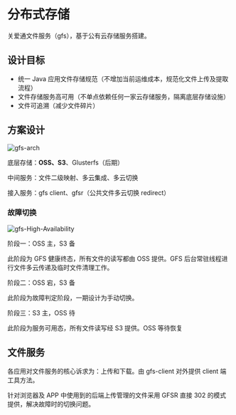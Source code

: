# 分布式存储

关爱通文件服务（gfs），基于公有云存储服务搭建。

## 设计目标

- 统一 Java 应用文件存储规范（不增加当前运维成本，规范化文件上传及提取流程）
- 文件存储服务高可用（不单点依赖任何一家云存储服务，隔离底层存储设施）
- 文件可追溯（减少文件碎片）

## 方案设计

![gfs-arch](../../assets/images/java/gfs/gfs-ARCH.png)

底层存储：**OSS、S3**、Glusterfs（后期）

中间服务：文件二级映射、多云集成、多云切换

接入服务：gfs client、gfsr（公共文件多云切换 redirect）

### 故障切换

![gfs-High-Availability](../../assets/images/java/gfs/gfs-High-Availability.png)

阶段一：OSS 主，S3 备

此阶段为 GFS 健康终态，所有文件的读写都由 OSS 提供。GFS 后台常驻线程进行文件多云传递及临时文件清理工作。

阶段二：OSS 宕，S3 备

此阶段为故障判定阶段，一期设计为手动切换。

阶段三：S3 主，OSS 待

此阶段为服务可用态，所有文件读写经 S3 提供。OSS 等待恢复

## 文件服务

各应用对文件服务的核心诉求为：上传和下载。由 gfs-client 对外提供 client 端工具方法。

针对浏览器及 APP 中使用到的后端上传管理的文件采用 GFSR 直接 302 的模式提供，解决故障时的切换问题。
